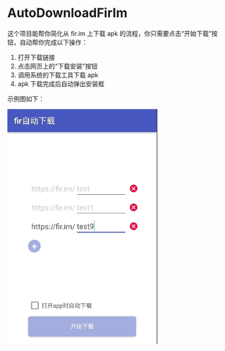 # AutoDownloadFirIm

这个项目能帮你简化从 fir.im 上下载 apk 的流程，你只需要点击“开始下载”按钮，自动帮你完成以下操作：

1. 打开下载链接
2. 点击网页上的“下载安装”按钮
3. 调用系统的下载工具下载 apk
4. apk 下载完成后自动弹出安装框

示例图如下：

![demo](https://github.com/cashow/AutoDownloadFirIm/blob/master/demo.gif)
